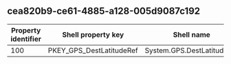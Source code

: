 ## cea820b9-ce61-4885-a128-005d9087c192

Property identifier | Shell property key | Shell name | Alias
--- | --- | --- | ---
100 | PKEY_GPS_DestLatitudeRef | System.GPS.DestLatitudeRef | 

